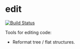 # edit
[![Build Status](https://travis-ci.com/zored/edit.svg?branch=master)](https://travis-ci.com/zored/edit)

Tools for editing code:
- Reformat tree / flat structures.